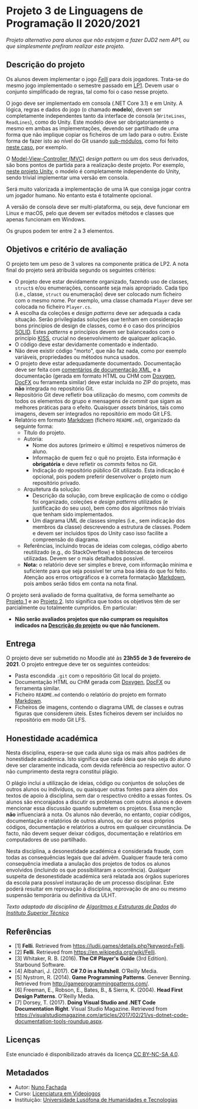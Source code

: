 <!--
Projeto 3 de Linguagens de Programação II 2020/2021 (c) by Nuno Fachada

Projeto 3 de Linguagens de Programação II 2020/2021 is licensed under a
Creative Commons Attribution-NonCommercial-ShareAlike 4.0 International License.

You should have received a copy of the license along with this
work. If not, see <http://creativecommons.org/licenses/by-nc-sa/4.0/>.
-->

# Projeto 3 de Linguagens de Programação II 2020/2021

_Projeto alternativo para alunos que não estejam a fazer DJD2 nem AP1, ou que
simplesmente prefiram realizar este projeto._

## Descrição do projeto

Os alunos devem implementar o jogo *[Felli]* para dois jogadores. Trata-se do
mesmo jogo implementado o semestre passado em [LP1]. Devem usar o conjunto
simplificado de regras, tal como foi o caso nesse projeto.

O jogo deve ser implementado em consola (.NET Core 3.1) e em Unity. A lógica,
regras e dados do jogo (o chamado **modelo**), devem ser completamente
independentes tanto da interface de consola (`WriteLines`, `ReadLines`), como
do Unity. Este modelo deve ser obrigatoriamente o mesmo em ambas as
implementações, devendo ser partilhado de uma forma que não implique
copiar os ficheiros de um lado para o outro. Existe forma de fazer isto ao
nível do Git usando [sub-módulos][submodules], como foi feito
[neste caso][ia-simplexity], por exemplo.

O [Model-View-Controller (MVC)][MVC] *design pattern* ou um dos seus derivados,
são bons pontos de partida para a realização deste projeto. Por exemplo,
[neste projeto Unity][ia-simplexity], o modelo é completamente
independente do Unity, sendo trivial implementar uma versão em consola.

Será muito valorizada a implementação de uma IA que consiga jogar contra um
jogador humano. No entanto esta é totalmente opcional.

A versão de consola deve ser multi-plataforma, ou seja, deve funcionar em Linux
e macOS, pelo que devem ser evitados métodos e classes que apenas funcionam em
Windows.

Os grupos podem ter entre 2 a 3 elementos.

## Objetivos e critério de avaliação

O projeto tem um peso de 3 valores na componente prática de LP2. A nota final
do projeto será atribuída segundo os seguintes critérios:

* O projeto deve estar devidamente organizado, fazendo uso de classes,
  `struct`s e/ou enumerações, consoante seja mais apropriado. Cada tipo
  (i.e., classe, `struct` ou enumeração) deve ser colocado num ficheiro com o
  mesmo nome. Por exemplo, uma classe chamada `Player` deve ser colocada no
  ficheiro `Player.cs`.
* A escolha da coleções e *design patterns* deve ser adequada a cada
  situação. Serão privilegiadas soluções que tenham em consideração bons
  princípios de design de classes, como é o caso dos princípios [SOLID].
  Estes *patterns* e princípios devem ser balanceados com o princípio
  [KISS], crucial no desenvolvimento de qualquer aplicação.
* O código deve estar devidamente comentado e indentado.
* Não deve existir código "morto", que não faz nada, como por exemplo
  variáveis, propriedades ou métodos nunca usados.
* O projeto deve estar adequadamente documentado. Documentação deve ser feita
  com [comentários de documentação XML][XML], e a documentação (gerada em
  formato HTML ou CHM com [Doxygen], [DocFX] ou ferramenta similar)
  deve estar incluída no ZIP do projeto, mas **não** integrada no repositório
  Git.
* Repositório Git deve refletir boa utilização do mesmo, com *commits* de
  todos os elementos do grupo e mensagens de *commit* que sigam as melhores
  práticas para o efeito. Quaisquer *assets* binários, tais como imagens,
  devem ser integrados no repositório em modo Git LFS.
* Relatório em formato [Markdown] (ficheiro `README.md`), organizado da
  seguinte forma:
  * Título do projeto.
  * Autoria:
    * Nome dos autores (primeiro e último) e respetivos números de aluno.
    * Informação de quem fez o quê no projeto. Esta informação é
      **obrigatória** e deve refletir os *commits* feitos no Git.
    * Indicação do repositório público Git utilizado. Esta indicação é
      opcional, pois podem preferir desenvolver o projeto num repositório
      privado.
  * Arquitetura da solução:
    * Descrição da solução, com breve explicação de como o código foi
      organizado, coleções e *design patterns* utilizados (e justificação
      do seu uso), bem como dos algoritmos não triviais que tenham sido
      implementados.
    * Um diagrama UML de classes simples (i.e., sem indicação dos
      membros da classe) descrevendo a estrutura de classes. Podem e
      devem ser incluídos tipos do Unity caso isso facilite a compreensão
      do diagrama.
  * Referências, incluindo trocas de ideias com colegas, código aberto
    reutilizado (e.g., do StackOverflow) e bibliotecas de terceiros
    utilizadas. Devem ser o mais detalhados possível.
  * **Nota:** o relatório deve ser simples e breve, com informação mínima e
    suficiente para que seja possível ter uma boa ideia do que foi feito.
    Atenção aos erros ortográficos e à correta formatação [Markdown], pois
    ambos serão tidos em conta na nota final.

O projeto será avaliado de forma qualitativa, de forma semelhante ao [Projeto 1]
e ao [Projeto 2]. Isto significa que todos os objetivos têm de ser parcialmente
ou totalmente cumpridos. Em particular:

* **Não serão avaliados projetos que não cumpram os requisitos indicados na
  [Descrição do projeto](#descrição-do-projeto) ou que não funcionem.**

## Entrega

O projeto deve ser submetido no Moodle até às **23h55 de 3 de fevereiro de
2021**. O projeto entregue deve ter os seguintes conteúdos:

* Pasta escondida `.git` com o repositório Git local do projeto.
* Documentação HTML ou CHM gerada com [Doxygen], [DocFX] ou
  ferramenta similar.
* Ficheiro `README.md` contendo o relatório do projeto em formato [Markdown].
* Ficheiros de imagens, contendo o diagrama UML de classes e outras figuras
  que considerem úteis. Estes ficheiros devem ser incluídos no repositório em
  modo Git LFS.

## Honestidade académica

Nesta disciplina, espera-se que cada aluno siga os mais altos padrões de
honestidade académica. Isto significa que cada ideia que não seja do
aluno deve ser claramente indicada, com devida referência ao respectivo
autor. O não cumprimento desta regra constitui plágio.

O plágio inclui a utilização de ideias, código ou conjuntos de soluções
de outros alunos ou indivíduos, ou quaisquer outras fontes para além
dos textos de apoio à disciplina, sem dar o respectivo crédito a essas
fontes. Os alunos são encorajados a discutir os problemas com outros
alunos e devem mencionar essa discussão quando submetem os projetos.
Essa menção **não** influenciará a nota. Os alunos não deverão, no
entanto, copiar códigos, documentação e relatórios de outros alunos, ou dar os
seus próprios códigos, documentação e relatórios a outros em qualquer
circunstância. De facto, não devem sequer deixar códigos, documentação e
relatórios em computadores de uso partilhado.

Nesta disciplina, a desonestidade académica é considerada fraude, com
todas as consequências legais que daí advêm. Qualquer fraude terá como
consequência imediata a anulação dos projetos de todos os alunos envolvidos
(incluindo os que possibilitaram a ocorrência). Qualquer suspeita de
desonestidade académica será relatada aos órgãos superiores da escola
para possível instauração de um processo disciplinar. Este poderá
resultar em reprovação à disciplina, reprovação de ano ou mesmo suspensão
temporária ou definitiva da ULHT.

*Texto adaptado da disciplina de [Algoritmos e
Estruturas de Dados][aed] do [Instituto Superior Técnico][ist]*

## Referências

* \[1\] **Felli**. Retrieved from <https://ludii.games/details.php?keyword=Felli>.
* \[2\] **Felli**. Retrieved from <https://en.wikipedia.org/wiki/Felli>.
* \[3\] Whitaker, R. B. (2016). **The C# Player's Guide** (3rd Edition).
  Starbound Software.
* \[4\] Albahari, J. (2017). **C# 7.0 in a Nutshell**. O’Reilly Media.
* \[5\] Nystrom, R. (2014). **Game Programming Patterns**. Genever Benning.
  Retrieved from <http://gameprogrammingpatterns.com/>.
* \[6\] Freeman, E., Robson, E., Bates, B., & Sierra, K. (2004). **Head First
  Design Patterns**. O'Reilly Media.
* \[7\] Dorsey, T. (2017). **Doing Visual Studio and .NET Code Documentation
  Right**. Visual Studio Magazine. Retrieved from
  <https://visualstudiomagazine.com/articles/2017/02/21/vs-dotnet-code-documentation-tools-roundup.aspx>.

## Licenças

Este enunciado é disponibilizado através da licença [CC BY-NC-SA 4.0].

## Metadados

* Autor: [Nuno Fachada]
* Curso:  [Licenciatura em Videojogos][lamv]
* Instituição: [Universidade Lusófona de Humanidades e Tecnologias][ULHT]

[LP1]:https://github.com/VideojogosLusofona/lp1_2019_p2
[Projeto 1]:https://github.com/VideojogosLusofona/lp2_2020_p1
[Projeto 2]:https://github.com/VideojogosLusofona/lp2_2020_p2
[Felli]:https://en.wikipedia.org/wiki/Felli
[MVC]:https://en.wikipedia.org/wiki/Model%E2%80%93view%E2%80%93controller
[submodules]:https://git-scm.com/book/en/v2/Git-Tools-Submodules
[ia-simplexity]:https://github.com/VideojogosLusofona/color-shape-links-ai-competition
[Markdown]:https://guides.github.com/features/mastering-markdown/
[Doxygen]:https://www.stack.nl/~dimitri/doxygen/
[DocFX]:https://dotnet.github.io/docfx/
[KISS]:https://en.wikipedia.org/wiki/KISS_principle
[XML]:https://docs.microsoft.com/dotnet/csharp/codedoc
[SOLID]:https://en.wikipedia.org/wiki/SOLID
[CC BY-NC-SA 4.0]:https://creativecommons.org/licenses/by-nc-sa/4.0/
[lamv]:https://www.ulusofona.pt/licenciatura/videojogos
[Nuno Fachada]:https://github.com/fakenmc
[ULHT]:https://www.ulusofona.pt/
[aed]:https://fenix.tecnico.ulisboa.pt/disciplinas/AED-2/2009-2010/2-semestre/honestidade-academica
[ist]:https://tecnico.ulisboa.pt/pt/
